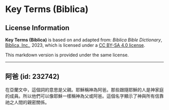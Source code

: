 # Key Terms (Biblica)

## License Information

**Key Terms (Biblica)** is based on and adapted from: _Biblica Bible Dictionary_, [Biblica, Inc.](https://www.biblica.com/), 2023, which is licensed under a [CC BY-SA 4.0 license](https://creativecommons.org/licenses/by-sa/4.0/legalcode.en).

This markdown version is provided under the same license.



--------------------------------

## 阿爸 (id: 232742)

在亞蘭文中，這個詞的意思是父親。耶穌稱神為阿爸。那些跟隨耶穌的人是神家庭的成員。所以他們可以像耶穌一樣稱神為父或阿爸。這個名字顯示了神與所有信靠祂之人間的親密關係。


